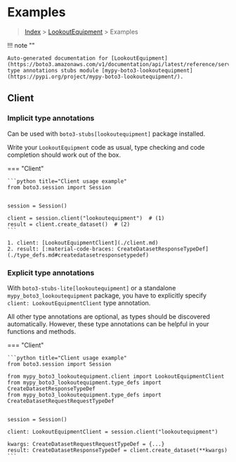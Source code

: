 # Examples

> [Index](../README.md) > [LookoutEquipment](./README.md) > Examples

!!! note ""

    Auto-generated documentation for [LookoutEquipment](https://boto3.amazonaws.com/v1/documentation/api/latest/reference/services/lookoutequipment.html#LookoutEquipment)
    type annotations stubs module [mypy-boto3-lookoutequipment](https://pypi.org/project/mypy-boto3-lookoutequipment/).

## Client

### Implicit type annotations

Can be used with `boto3-stubs[lookoutequipment]` package installed.

Write your `LookoutEquipment` code as usual,
type checking and code completion should work out of the box.


=== "Client"

    ```python title="Client usage example"
    from boto3.session import Session


    session = Session()

    client = session.client("lookoutequipment")  # (1)
    result = client.create_dataset()  # (2)
    ```

    1. client: [LookoutEquipmentClient](./client.md)
    2. result: [:material-code-braces: CreateDatasetResponseTypeDef](./type_defs.md#createdatasetresponsetypedef) 






### Explicit type annotations

With `boto3-stubs-lite[lookoutequipment]`
or a standalone `mypy_boto3_lookoutequipment` package, you have to explicitly specify `client: LookoutEquipmentClient` type annotation.

All other type annotations are optional, as types should be discovered automatically.
However, these type annotations can be helpful in your functions and methods.


=== "Client"

    ```python title="Client usage example"
    from boto3.session import Session

    from mypy_boto3_lookoutequipment.client import LookoutEquipmentClient
    from mypy_boto3_lookoutequipment.type_defs import CreateDatasetResponseTypeDef
    from mypy_boto3_lookoutequipment.type_defs import CreateDatasetRequestRequestTypeDef


    session = Session()

    client: LookoutEquipmentClient = session.client("lookoutequipment")

    kwargs: CreateDatasetRequestRequestTypeDef = {...}
    result: CreateDatasetResponseTypeDef = client.create_dataset(**kwargs)
    ```






